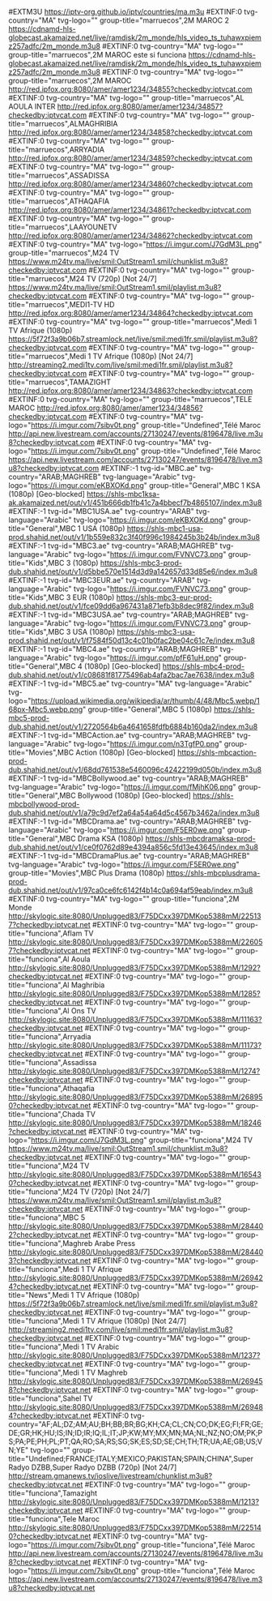#EXTM3U
https://iptv-org.github.io/iptv/countries/ma.m3u
#EXTINF:0 tvg-country="MA" tvg-logo="" group-title="marruecos",2M MAROC 2
https://cdnamd-hls-globecast.akamaized.net/live/ramdisk/2m_monde/hls_video_ts_tuhawxpiemz257adfc/2m_monde.m3u8
#EXTINF:0 tvg-country="MA" tvg-logo="" group-title="marruecos",2M MAROC este si funciona
https://cdnamd-hls-globecast.akamaized.net/live/ramdisk/2m_monde/hls_video_ts_tuhawxpiemz257adfc/2m_monde.m3u8
#EXTINF:0 tvg-country="MA" tvg-logo="" group-title="marruecos",2M MAROC
http://red.ipfox.org:8080/amer/amer1234/34855?checkedby:iptvcat.com
#EXTINF:0 tvg-country="MA" tvg-logo="" group-title="marruecos",AL AOULA INTER
http://red.ipfox.org:8080/amer/amer1234/34857?checkedby:iptvcat.com
#EXTINF:0 tvg-country="MA" tvg-logo="" group-title="marruecos",ALMAGHRIBIA
http://red.ipfox.org:8080/amer/amer1234/34858?checkedby:iptvcat.com
#EXTINF:0 tvg-country="MA" tvg-logo="" group-title="marruecos",ARRYADIA
http://red.ipfox.org:8080/amer/amer1234/34859?checkedby:iptvcat.com
#EXTINF:0 tvg-country="MA" tvg-logo="" group-title="marruecos",ASSADISSA
http://red.ipfox.org:8080/amer/amer1234/34860?checkedby:iptvcat.com
#EXTINF:0 tvg-country="MA" tvg-logo="" group-title="marruecos",ATHAQAFIA
http://red.ipfox.org:8080/amer/amer1234/34861?checkedby:iptvcat.com
#EXTINF:0 tvg-country="MA" tvg-logo="" group-title="marruecos",LAAYOUNETV
http://red.ipfox.org:8080/amer/amer1234/34862?checkedby:iptvcat.com
#EXTINF:0 tvg-country="MA" tvg-logo="https://i.imgur.com/J7GdM3L.png" group-title="marruecos",M24 TV
https://www.m24tv.ma/live/smil:OutStream1.smil/chunklist.m3u8?checkedby:iptvcat.com
#EXTINF:0 tvg-country="MA" tvg-logo="" group-title="marruecos",M24 TV (720p) [Not 24/7]
https://www.m24tv.ma/live/smil:OutStream1.smil/playlist.m3u8?checkedby:iptvcat.com
#EXTINF:0 tvg-country="MA" tvg-logo="" group-title="marruecos",MEDI1-TV HD
http://red.ipfox.org:8080/amer/amer1234/34864?checkedby:iptvcat.com
#EXTINF:0 tvg-country="MA" tvg-logo="" group-title="marruecos",Medi 1 TV Afrique (1080p)
https://5f72f3a9b06b7.streamlock.net/live/smil:medi1fr.smil/playlist.m3u8?checkedby:iptvcat.com
#EXTINF:0 tvg-country="MA" tvg-logo="" group-title="marruecos",Medi 1 TV Afrique (1080p) [Not 24/7]
http://streaming2.medi1tv.com/live/smil:medi1fr.smil/playlist.m3u8?checkedby:iptvcat.com
#EXTINF:0 tvg-country="MA" tvg-logo="" group-title="marruecos",TAMAZIGHT
http://red.ipfox.org:8080/amer/amer1234/34863?checkedby:iptvcat.com
#EXTINF:0 tvg-country="MA" tvg-logo="" group-title="marruecos",TELE MAROC
http://red.ipfox.org:8080/amer/amer1234/34856?checkedby:iptvcat.com
#EXTINF:0 tvg-country="MA" tvg-logo="https://i.imgur.com/7sibv0t.png" group-title="Undefined",Télé Maroc
http://api.new.livestream.com/accounts/27130247/events/8196478/live.m3u8?checkedby:iptvcat.com
#EXTINF:0 tvg-country="MA" tvg-logo="https://i.imgur.com/7sibv0t.png" group-title="Undefined",Télé Maroc
https://api.new.livestream.com/accounts/27130247/events/8196478/live.m3u8?checkedby:iptvcat.com
#EXTINF:-1 tvg-id="MBC.ae" tvg-country="ARAB;MAGHREB" tvg-language="Arabic" tvg-logo="https://i.imgur.com/eKBXOKd.png" group-title="General",MBC 1 KSA (1080p) [Geo-blocked]
https://shls-mbc1ksa-ak.akamaized.net/out/v1/451b666db1fb41c7a4bbecf7b4865107/index.m3u8
#EXTINF:-1 tvg-id="MBC1USA.ae" tvg-country="ARAB" tvg-language="Arabic" tvg-logo="https://i.imgur.com/eKBXOKd.png" group-title="General",MBC 1 USA (1080p)
https://shls-mbc1-usa-prod.shahid.net/out/v1/1b559e832c3f40f996c1984245b3b24b/index.m3u8
#EXTINF:-1 tvg-id="MBC3.ae" tvg-country="ARAB;MAGHREB" tvg-language="Arabic" tvg-logo="https://i.imgur.com/FVNVC73.png" group-title="Kids",MBC 3 (1080p)
https://shls-mbc3-prod-dub.shahid.net/out/v1/d5bbe570e1514d3d9a142657d33d85e6/index.m3u8
#EXTINF:-1 tvg-id="MBC3EUR.ae" tvg-country="ARAB" tvg-language="Arabic" tvg-logo="https://i.imgur.com/FVNVC73.png" group-title="Kids",MBC 3 EUR (1080p)
https://shls-mbc3-eur-prod-dub.shahid.net/out/v1/fce09dd6a967431a871efb3b8dec9f82/index.m3u8
#EXTINF:-1 tvg-id="MBC3USA.ae" tvg-country="ARAB;MAGHREB" tvg-language="Arabic" tvg-logo="https://i.imgur.com/FVNVC73.png" group-title="Kids",MBC 3 USA (1080p)
https://shls-mbc3-usa-prod.shahid.net/out/v1/f7584f50d13c4c01b0fac2be04c61c7e/index.m3u8
#EXTINF:-1 tvg-id="MBC4.ae" tvg-country="ARAB;MAGHREB" tvg-language="Arabic" tvg-logo="https://i.imgur.com/pfF61uH.png" group-title="General",MBC 4 (1080p) [Geo-blocked]
https://shls-mbc4-prod-dub.shahid.net/out/v1/c08681f81775496ab4afa2bac7ae7638/index.m3u8
#EXTINF:-1 tvg-id="MBC5.ae" tvg-country="MA" tvg-language="Arabic" tvg-logo="https://upload.wikimedia.org/wikipedia/ar/thumb/4/48/Mbc5.webp/168px-Mbc5.webp.png" group-title="General",MBC 5 (1080p)
https://shls-mbc5-prod-dub.shahid.net/out/v1/2720564b6a4641658fdfb6884b160da2/index.m3u8
#EXTINF:-1 tvg-id="MBCAction.ae" tvg-country="ARAB;MAGHREB" tvg-language="Arabic" tvg-logo="https://i.imgur.com/n3TgfP0.png" group-title="Movies",MBC Action (1080p) [Geo-blocked]
https://shls-mbcaction-prod-dub.shahid.net/out/v1/68dd761538e5460096c42422199d050b/index.m3u8
#EXTINF:-1 tvg-id="MBCBollywood.ae" tvg-country="ARAB;MAGHREB" tvg-language="Arabic" tvg-logo="https://i.imgur.com/fMjhK06.png" group-title="General",MBC Bollywood (1080p) [Geo-blocked]
https://shls-mbcbollywood-prod-dub.shahid.net/out/v1/a79c9d7ef2a64a54a64d5c4567b3462a/index.m3u8
#EXTINF:-1 tvg-id="MBCDrama.ae" tvg-country="ARAB;MAGHREB" tvg-language="Arabic" tvg-logo="https://i.imgur.com/F5ER0we.png" group-title="General",MBC Drama KSA (1080p)
https://shls-mbcdramaksa-prod-dub.shahid.net/out/v1/ce0f0762d89e4394a856c5fd13e43645/index.m3u8
#EXTINF:-1 tvg-id="MBCDramaPlus.ae" tvg-country="ARAB;MAGHREB" tvg-language="Arabic" tvg-logo="https://i.imgur.com/F5ER0we.png" group-title="Movies",MBC Plus Drama (1080p)
https://shls-mbcplusdrama-prod-dub.shahid.net/out/v1/97ca0ce6fc6142f4b14c0a694af59eab/index.m3u8
#EXTINF:0 tvg-country="MA" tvg-logo="" group-title="funciona",2M Monde
http://skylogic.site:8080/Unplugged83/F75DCxx397DMKop5388mM/225137?checkedby:iptvcat.net
#EXTINF:0 tvg-country="MA" tvg-logo="" group-title="funciona",Aflam TV
http://skylogic.site:8080/Unplugged83/F75DCxx397DMKop5388mM/226057?checkedby:iptvcat.net
#EXTINF:0 tvg-country="MA" tvg-logo="" group-title="funciona",Al Aoula
http://skylogic.site:8080/Unplugged83/F75DCxx397DMKop5388mM/1292?checkedby:iptvcat.net
#EXTINF:0 tvg-country="MA" tvg-logo="" group-title="funciona",Al Maghribia
http://skylogic.site:8080/Unplugged83/F75DCxx397DMKop5388mM/1285?checkedby:iptvcat.net
#EXTINF:0 tvg-country="MA" tvg-logo="" group-title="funciona",Al Ons TV
http://skylogic.site:8080/Unplugged83/F75DCxx397DMKop5388mM/11163?checkedby:iptvcat.net
#EXTINF:0 tvg-country="MA" tvg-logo="" group-title="funciona",Arryadia
http://skylogic.site:8080/Unplugged83/F75DCxx397DMKop5388mM/11173?checkedby:iptvcat.net
#EXTINF:0 tvg-country="MA" tvg-logo="" group-title="funciona",Assadissa
http://skylogic.site:8080/Unplugged83/F75DCxx397DMKop5388mM/1274?checkedby:iptvcat.net
#EXTINF:0 tvg-country="MA" tvg-logo="" group-title="funciona",Athaqafia
http://skylogic.site:8080/Unplugged83/F75DCxx397DMKop5388mM/268950?checkedby:iptvcat.net
#EXTINF:0 tvg-country="MA" tvg-logo="" group-title="funciona",Chada TV
http://skylogic.site:8080/Unplugged83/F75DCxx397DMKop5388mM/18246?checkedby:iptvcat.net
#EXTINF:0 tvg-country="MA" tvg-logo="https://i.imgur.com/J7GdM3L.png" group-title="funciona",M24 TV
https://www.m24tv.ma/live/smil:OutStream1.smil/chunklist.m3u8?checkedby:iptvcat.net
#EXTINF:0 tvg-country="MA" tvg-logo="" group-title="funciona",M24 TV
http://skylogic.site:8080/Unplugged83/F75DCxx397DMKop5388mM/165430?checkedby:iptvcat.net
#EXTINF:0 tvg-country="MA" tvg-logo="" group-title="funciona",M24 TV (720p) [Not 24/7]
https://www.m24tv.ma/live/smil:OutStream1.smil/playlist.m3u8?checkedby:iptvcat.net
#EXTINF:0 tvg-country="MA" tvg-logo="" group-title="funciona",MBC 5
http://skylogic.site:8080/Unplugged83/F75DCxx397DMKop5388mM/284402?checkedby:iptvcat.net
#EXTINF:0 tvg-country="MA" tvg-logo="" group-title="funciona",Maghreb Arabe Press
http://skylogic.site:8080/Unplugged83/F75DCxx397DMKop5388mM/284403?checkedby:iptvcat.net
#EXTINF:0 tvg-country="MA" tvg-logo="" group-title="funciona",Medi 1 TV Afrique
http://skylogic.site:8080/Unplugged83/F75DCxx397DMKop5388mM/269424?checkedby:iptvcat.net
#EXTINF:0 tvg-country="MA" tvg-logo="" group-title="News",Medi 1 TV Afrique (1080p)
https://5f72f3a9b06b7.streamlock.net/live/smil:medi1fr.smil/playlist.m3u8?checkedby:iptvcat.net
#EXTINF:0 tvg-country="MA" tvg-logo="" group-title="funciona",Medi 1 TV Afrique (1080p) [Not 24/7]
http://streaming2.medi1tv.com/live/smil:medi1fr.smil/playlist.m3u8?checkedby:iptvcat.net
#EXTINF:0 tvg-country="MA" tvg-logo="" group-title="funciona",Medi 1 TV Arabic
http://skylogic.site:8080/Unplugged83/F75DCxx397DMKop5388mM/1237?checkedby:iptvcat.net
#EXTINF:0 tvg-country="MA" tvg-logo="" group-title="funciona",Medi 1 TV Maghreb
http://skylogic.site:8080/Unplugged83/F75DCxx397DMKop5388mM/269458?checkedby:iptvcat.net
#EXTINF:0 tvg-country="MA" tvg-logo="" group-title="funciona",Sahel TV
http://skylogic.site:8080/Unplugged83/F75DCxx397DMKop5388mM/269484?checkedby:iptvcat.net
#EXTINF:0 tvg-country="AF;AL;DZ;AM;AU;BH;BB;BR;BG;KH;CA;CL;CN;CO;DK;EG;FI;FR;GE;DE;GR;HK;HU;IS;IN;ID;IR;IQ;IL;IT;JP;KW;MY;MX;MN;MA;NL;NZ;NO;OM;PK;PS;PA;PE;PH;PL;PT;QA;RO;SA;RS;SG;SK;ES;SD;SE;CH;TH;TR;UA;AE;GB;US;VN;YE" tvg-logo="" group-title="Undefined;FRANCE;ITALY;MEXICO;PAKISTAN;SPAIN;CHINA",Super Radyo DZBB,Super Radyo DZBB (720p) [Not 24/7]
http://stream.gmanews.tv/ioslive/livestream/chunklist.m3u8?checkedby:iptvcat.net
#EXTINF:0 tvg-country="MA" tvg-logo="" group-title="funciona",Tamazight
http://skylogic.site:8080/Unplugged83/F75DCxx397DMKop5388mM/1213?checkedby:iptvcat.net
#EXTINF:0 tvg-country="MA" tvg-logo="" group-title="funciona",Tele Maroc
http://skylogic.site:8080/Unplugged83/F75DCxx397DMKop5388mM/225140?checkedby:iptvcat.net
#EXTINF:0 tvg-country="MA" tvg-logo="https://i.imgur.com/7sibv0t.png" group-title="funciona",Télé Maroc
http://api.new.livestream.com/accounts/27130247/events/8196478/live.m3u8?checkedby:iptvcat.net
#EXTINF:0 tvg-country="MA" tvg-logo="https://i.imgur.com/7sibv0t.png" group-title="funciona",Télé Maroc
https://api.new.livestream.com/accounts/27130247/events/8196478/live.m3u8?checkedby:iptvcat.net
